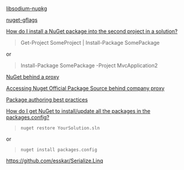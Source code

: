 [libsodium-nupkg](https://github.com/jedisct1/libsodium/issues/775)

[nuget-gflags](https://github.com/gflags/nuget-gflags)

[How do I install a NuGet package into the second project in a solution?](https://stackoverflow.com/questions/4967651/how-do-i-install-a-nuget-package-into-the-second-project-in-a-solution)
> Get-Project SomeProject | Install-Package SomePackage

or
> Install-Package SomePackage -Project MvcApplication2

[NuGet behind a proxy](https://stackoverflow.com/questions/9232160/nuget-behind-a-proxy)

[Accessing Nuget Official Package Source behind company proxy](https://stackoverflow.com/questions/7710533/accessing-nuget-official-package-source-behind-company-proxy)

[Package authoring best practices](https://docs.microsoft.com/en-us/nuget/create-packages/package-authoring-best-practices)

[How do I get NuGet to install/update all the packages in the packages.config?](https://stackoverflow.com/questions/6876732/how-do-i-get-nuget-to-install-update-all-the-packages-in-the-packages-config)

> ```
> nuget restore YourSolution.sln
> ```

or

> ```
> nuget install packages.config
> ```

https://github.com/esskar/Serialize.Linq
